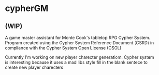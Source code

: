 # cypherGM
## (WIP)
A game master assistant for Monte Cook's tabletop RPG Cypher System.
Program created using the Cypher System Reference Document (CSRD) in compliance with the Cypher System Open License (CSOL)  

Currently I'm working on new player charecter generatiom. 
Cypher system is interesting because it uses a mad libs style fill in the blank sentece to create new player charecters 
